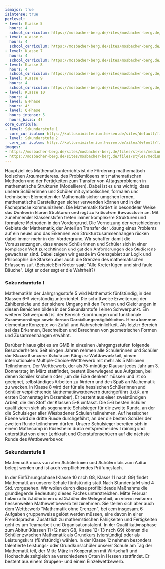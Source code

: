 ```yaml
---
ismajor: true
isintense: true
perlevel:
- level: Klasse 5
  hours: 4
  school_curriculum: https://mosbacher-berg.de/sites/mosbacher-berg.de/files/binaries/FC%20Mathematik%205%20neu.pdf
- level: Klasse 6
  hours: 4
  school_curriculum: https://mosbacher-berg.de/sites/mosbacher-berg.de/files/binaries/FC%20Mathematik%206%20neu.pdf
- level: Klasse 7
  hours: 4
  school_curriculum: https://mosbacher-berg.de/sites/mosbacher-berg.de/files/binaries/FC%207%20Mathematik.pdf
- level: Klasse 8
  hours: 4
  school_curriculum: https://mosbacher-berg.de/sites/mosbacher-berg.de/files/binaries/FC%20Mathe%208.pdf
- level: Klasse 9
  hours: 4
  school_curriculum: https://mosbacher-berg.de/sites/mosbacher-berg.de/files/binaries/FC%20Mathe%209_0.pdf
- level: Klasse 10
  hours: 4
- level: E-Phase
  hours: 4?
- level: Q-Phase
  hours_intense: 5
  hours_basic: 4?
core_curricula:
- level: Sekundarstufe 1
  core_curriculum: https://kultusministerium.hessen.de/sites/default/files/media/kerncurriculum_mathematik_gymnasium.pdf
- level: Sekundarstufe 2
  core_curriculum: https://kultusministerium.hessen.de/sites/default/files/media/kcgo-m.pdf
images:
- https://mosbacher-berg.de/sites/mosbacher-berg.de/files/styles/medium/public/Mathematik2.jpg
- https://mosbacher-berg.de/sites/mosbacher-berg.de/files/styles/medium/public/Mathematik.jpg
---
```


Hauptziel des Mathematikunterrichts ist die Förderung mathematisch logischen Argumentierens, des Problemlösens mit mathematischen Methoden und der Fertigkeiten zum Transfer von Alltagsproblemen in mathematische Strukturen (Modellieren). Dabei ist es uns wichtig, dass unsere Schülerinnen und Schüler mit symbolischen, formalen und technischen Elementen der Mathematik sicher umgehen lernen, mathematische Darstellungen sicher verwenden können und in der Fachsprache kommunizieren. Die Mathematik fördert in besonderer Weise das Denken in klaren Strukturen und regt zu kritischem Bewusstsein an. Mit zunehmender Klassenstufen treten immer komplexere Strukturen und formalere Methoden in den Vordergrund. Die Vernetzung der verschiedenen Gebiete der Mathematik, der Anteil an Transfer der Lösung eines Problems auf ein neues und das Erkennen von Strukturzusammenhängen rücken dabei immer mehr in den Vordergrund. Wir schaffen damit die Voraussetzungen, dass unsere Schülerinnen und Schüler sich in einer komplexen Welt zurechtfinden und gut den Anforderungen des Studierens gewachsen sind. Dabei zeigen wir gerade im Grenzgebiet zur Logik und Philosophie die Stärken aber auch die Grenzen des mathematischen Erfassens auf. (Beispiel: Ein Kreter sagt: "Alle Kreter lügen und sind faule Bäuche". Lügt er oder sagt er die Wahrheit?)

### Sekundarstufe I

MathematikIn der Jahrgangsstufe 5 wird Mathematik fünfstündig, in den Klassen 6-9 vierstündig unterrichtet. Die schrittweise Erweiterung der Zahlbereiche und der sichere Umgang mit den Termen und Gleichungen in diesen Bereichen bilden in der Sekundarstufe I einen Schwerpunkt. Ein weiterer Schwerpunkt ist der Bereich Zuordnungen und funktionale Zusammenhänge sowie dernen Darstellungsmöglichkeiten. Hinzu kommen elementare Konzepte von Zufall und Wahrscheinlichkeit. Als letzter Bereich sei das Erkennen, Beschreiben und Berechnen von geometrischen Formen und Zusammenhängen erwähnt.

Darüber hinaus gibt es am GMB in einzelnen Jahrgangsstufen folgende Besonderheiten: Seit einigen Jahren nehmen alle Schülerinnen und Schüler der Klasse 6 unserer Schule am Känguru-Wettbewerb teil, einem internationalen Multiple-Choice-Wettbewerb mit mehr als 5 Millionen Teilnehmern. Der Wettbewerb, der als 75-minütige Klausur jedes Jahr am 3. Donnerstag im März stattfindet, besteht überwiegend aus Aufgaben, bei denen Schüler knobeln oder „um die Ecke denken“ müssen und ist so geeignet, selbständiges Arbeiten zu fördern und den Spaß an Mathematik zu wecken. In Klasse 8 wird der für alle hessischen Schülerinnen und Schüler verpflichtende Mathematikwettbewerb durchgeführt (i.d.R. am ersten Donnerstag im Dezember). Er besteht aus einer zweistündigen Arbeit, die den Stoff der Klassen 5-8 umfasst. Die 5-6 besten Schüler qualifizieren sich als sogenannte Schulsieger für die zweite Runde, an der die Schulsieger aller Wiesbadener Schulen teilnehmen. Auf hessischer Ebene wird die dritte Runde durchgeführt, an der die besten Schüler der zweiten Runde teilnehmen dürfen. Unsere Schulsieger bereiten sich in einem Mathecamp in Rüdesheim durch entsprechendes Training und unterstützt von einer Lerhkraft und Oberstufenschülern auf die nächste Runde des Wettbewerbs vor.

### Sekundarstufe II

Mathematik muss von allen Schülerinnen und Schülern bis zum Abitur belegt werden und ist auch verpflichtendes Prüfungsfach.

In der Einführungsphase (Klasse 10 nach G8, Klasse 11 nach G9) findet Mathematik an unserer Schule fünfstündig statt Nach Stundentafel sind 4 Std. vorgesehen. Wir wollen durch diese profilbildende Maßnahme die grundlegende Bedeutung dieses Faches unterstreichen.
Mitte Februar haben alle Schülerinnen und Schüler die Gelegenheit, an einem weiteren hessenweiten Mathewettbewerb teilzunehmen. Sie stellen sich aber auch dem Wettbewerb "Mathematik ohne Grenzen", bei dem insgesamt 6 Aufgaben gruppenweise gelöst werden müssen, eine davon in einer Fremdsprache. Zusätzlich zu mathematischen Fähigkeiten und Fertigkeiten geht es um Teamarbeit und Organisationstalent.
In der Qualifikationsphase zum Abitur (Klassen 11+12 nach G8, Klasse 12+13 nach G9) können die Schüler zwischen Mathematik als Grundkurs (vierstündig) oder als Leistungskurs (fünfstündig) wählen.
In der Klasse 12 nehmen besonders talentierte Leistungs- oder Grundkursschüler unserer Schule am Tag der Mathematik teil, der Mitte März in Kooperation mit Wirtschaft und Hochschule zeitgleich an verschiedenen Orten in Hessen stattfindet. Er besteht aus einem Gruppen- und einem Einzelwettbewerb.
